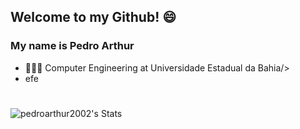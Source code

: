 ## Welcome to my Github! 😄
### My name is Pedro Arthur
* 👩🏻‍💻 Computer Engineering at Universidade Estadual da Bahia/>
* efe
#
![pedroarthur2002's Stats](https://github-readme-stats.vercel.app/api?username=pedroarthur2002&theme=prussian&show_icons=true&hide_border=false&count_private=true)


